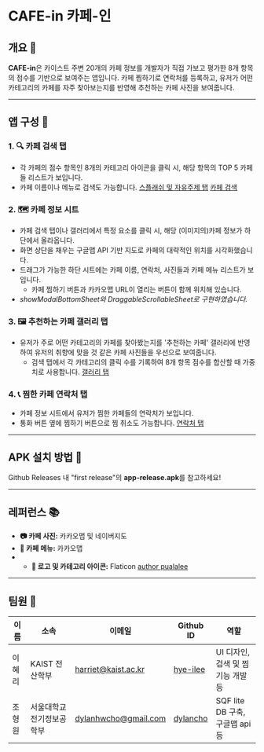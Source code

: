 
# CAFE-in 카페-인

## 개요 📝
**CAFE-in**은 카이스트 주변 20개의 카페 정보를 개발자가 직접 가보고 평가한 8개 항목의 점수를 기반으로 보여주는 앱입니다.
카페 찜하기로 연락처를 등록하고, 유저가 어떤 카테고리의 카페를 자주 찾아보는지를 반영해 추천하는 카페 사진을 보여줍니다.

---

## 앱 구성 📱

### 1. **🔍 카페 검색 탭**
- 각 카페의 점수 항목인 8개의 카테고리 아이콘을 클릭 시, 해당 항목의 TOP 5 카페들 리스트가 보입니다.
- 카페 이름이나 메뉴로 검색도 가능합니다.
[스플래쉬 및 자유주제 탭](assets/GIFs/앱%20아이콘+카테고리별%20정렬.gif)
[카페 검색](assets/GIFs/카페%20이름%20메뉴로%20검색.gif)

### 2. **🗺️ 카페 정보 시트**
- 카페 검색 탭이나 갤러리에서 특정 요소를 클릭 시, 해당 (이미지의)카페 정보가 하단에서 올라옵니다.
- 화면 상단을 채우는 구글맵 API 기반 지도로 카페의 대략적인 위치를 시각화했습니다.
- 드래그가 가능한 하단 시트에는 카페 이름, 연락처, 사진들과 카페 메뉴 리스트가 보입니다.
  - 카페 찜하기 버튼과 카카오맵 URL이 열리는 버튼이 함께 위치해 있습니다.
- *showModalBottomSheet와 DraggableScrollableSheet로 구현하였습니다.*

### 3. **🖼️ 추천하는 카페 갤러리 탭**
- 유저가 주로 어떤 카테고리의 카페를 찾아봤는지를 '추천하는 카페' 갤러리에 반영하여 유저의 취향에 맞을 것 같은 카페 사진들을 우선으로 보여줍니다.
  - 검색 탭에서 각 카테고리의 클릭 수를 기록하여 8개 항목 점수를 합산할 때 가중치로 사용합니다.
[갤러리 탭](assets/GIFs/마이%20갤러리%20카카오맵.gif)

### 4. **📞 찜한 카페 연락처 탭**
- 카페 정보 시트에서 유저가 찜한 카페들의 연락처가 보입니다.
- 통화 버튼 옆에 찜하기 버튼으로 찜 취소도 가능합니다.
[연락처 탭](assets/GIfs/찜%20전화.gif)

---

## APK 설치 방법 🚀
Github Releases 내 "first release"의 **app-release.apk**를 참고하세요!

---

## 레퍼런스 📚
- **📷 카페 사진:** 카카오맵 및 네이버지도
- **🍴 카페 메뉴:** 카카오맵
- - **🎨 로고 및 카테고리 아이콘:** Flaticon [author pualalee](https://www.flaticon.com/kr/authors/paulalee)
---

## 팀원 👥

| 이름  | 소속            | 이메일                  | Github ID                               | 역할                        |  
|-----|---------------|----------------------|-----------------------------------------|---------------------------|  
| 이혜리 | KAIST 전산학부    | harriet@kaist.ac.kr  | [hye-ilee](https://github.com/hye-ilee) | UI 디자인, 검색 및 찜 기능 개발 등    |  
| 조형원 | 서울대학교 전기정보공학부 | dylanhwcho@gmail.com | [dylancho](https://github.com/dylancho) | SQF lite DB 구축, 구글맵 api 등 |  

<br>
